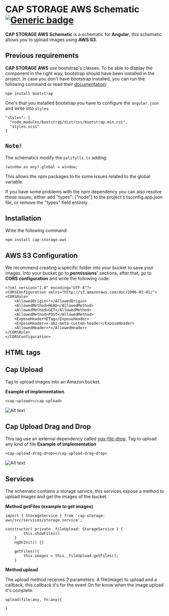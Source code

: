 # CAP STORAGE AWS Schematic [![Generic badge](https://img.shields.io/badge/CAP-Active-<COLOR>.svg)](https://shields.io/)

**CAP STORAGE AWS Schematic** is a schematic for **Angular**, this schematic allows you to upload images using **AWS S3**.

## **Previous requirements**

**CAP STORAGE AWS** use bootstrap's classes. To be able to display the component in the right way, bootstrap should have been installed in the project. In case you don't have bootstrap installed, you can run the following command or read their [documentation](https://getbootstrap.com/docs/4.3/getting-started/download/):

``` 
npm install bootstrap
```

One's that you installed bootstrap you have to configure the `angular.json` and write into `styles` 

``` 
"styles": [
  "node_modules/bootstrap/dist/css/bootstrap.min.css",
  "styles.scss"
]
```

## **`Note!`**

The schematics modify the `polifylls.ts` adding:

``` 
(window as any).global = window;
```

This allows the npm packages to fix some issues related to the global variable.

If you have some problems with the npm dependency you can also resolve these issues, either add "types": ["node"] to the project's tsconfig.app.json file, or remove the "types" field entirely.

## **Installation**

Write the following command:

``` 
npm install cap-storage-aws
```

## **AWS S3 Configuration**

We recommend creating a specific folder into your bucket to save your images. Into your bucket go to **permissions'** sections, after that, go to **CORS configuration** and write the following code:

``` 
<?xml version="1.0" encoding="UTF-8"?>
<CORSConfiguration xmlns="http://s3.amazonaws.com/doc/2006-03-01/">
<CORSRule>
    <AllowedOrigin>*</AllowedOrigin>
    <AllowedMethod>HEAD</AllowedMethod>
    <AllowedMethod>GET</AllowedMethod>
    <AllowedMethod>POST</AllowedMethod>
    <ExposeHeader>ETag</ExposeHeader>
    <ExposeHeader>x-amz-meta-custom-header</ExposeHeader>
    <AllowedHeader>*</AllowedHeader>
</CORSRule>
</CORSConfiguration>
```

## **HTML tags**

## **Cap Upload**
Tag to upload images into an Amazon bucket.

**Example of implementation**

``` 
<cap-upload></cap-upload>
```

![Alt text](https://github.com/software-allies/cap-storage-aws/raw/feature/cap-aws-angular/assets/images/cap-aws.gif?raw=true "example")

## **Cap Upload Drag and Drop**

This tag use an external dependency called [ngx-file-drop](https://www.npmjs.com/package/ngx-file-drop).
Tag to upload any kind of file
**Example of implementation**

``` 
<cap-upload-drag-drop></cap-upload-drag-drop>

```

![Alt text](https://github.com/software-allies/cap-storage-aws/raw/feature/cap-aws-angular/assets/images/cap-aws-drag-drop.gif?raw=true "example")

## **Services**

The schematic contains a storage service, this services expose a method to upload images and get the images of the bucket.

**Method getFiles (example to get images)**
``` 
import { StorageService } from 'cap-storage-aws/src/services/storage.service';

constructor( private _fileUpload: StorageService ) {
        this.showFiles()
    }
    ngOnInit() {}

    getFiles(){
        this.images = this._fileUpload.getFiles();
    }
```

**Method upload**

The upload method receives 2 parameters:
A file(image) to upload and a callback, this callback it's for the event On for know when the image upload it's complete.

``` 
upload(file:any, fn:any){

}
```

